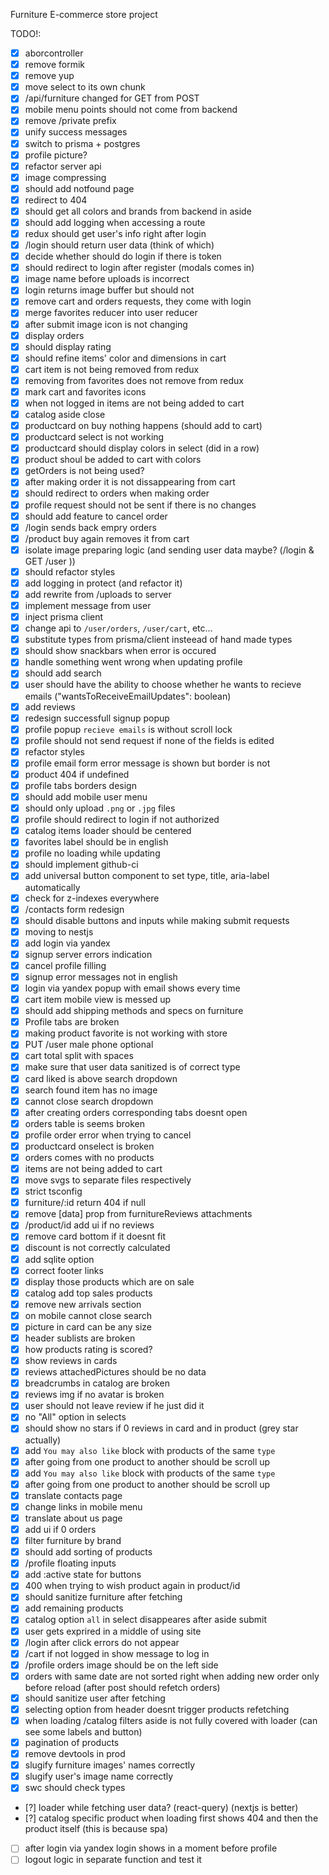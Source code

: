 Furniture E-commerce store project

TODO!:

- [x] aborcontroller
- [x] remove formik
- [x] remove yup
- [x] move select to its own chunk
- [x] /api/furniture changed for GET from POST
- [x] mobile menu points should not come from backend
- [x] remove /private prefix
- [x] unify success messages
- [x] switch to prisma + postgres
- [x] profile picture?
- [x] refactor server api
- [x] image compressing
- [x] should add notfound page
- [x] redirect to 404
- [x] should get all colors and brands from backend in aside
- [x] should add logging when accessing a route
- [x] redux should get user's info right after login
- [x] /login should return user data (think of which)
- [x] decide whether should do login if there is token
- [x] should redirect to login after register (modals comes in)
- [x] image name before uploads is incorrect
- [x] login returns image buffer but should not
- [x] remove cart and orders requests, they come with login
- [x] merge favorites reducer into user reducer
- [x] after submit image icon is not changing
- [x] display orders
- [x] should display rating
- [x] should refine items' color and dimensions in cart
- [x] cart item is not being removed from redux
- [x] removing from favorites does not remove from redux
- [x] mark cart and favorites icons
- [x] when not logged in items are not being added to cart
- [x] catalog aside close
- [x] productcard on buy nothing happens (should add to cart)
- [x] productcard select is not working
- [x] productcard should display colors in select (did in a row)
- [x] product shoul be added to cart with colors
- [x] getOrders is not being used?
- [x] after making order it is not dissappearing from cart
- [x] should redirect to orders when making order
- [x] profile request should not be sent if there is no changes
- [x] should add feature to cancel order
- [x] /login sends back empry orders
- [x] /product buy again removes it from cart
- [x] isolate image preparing logic (and sending user data maybe? (/login & GET /user ))
- [x] should refactor styles
- [x] add logging in protect (and refactor it)
- [x] add rewrite from /uploads to server
- [x] implement message from user
- [x] inject prisma client
- [x] change api to `/user/orders`, `/user/cart`, etc...
- [x] substitute types from prisma/client insteead of hand made types
- [x] should show snackbars when error is occured
- [x] handle something went wrong when updating profile
- [x] should add search
- [x] user should have the ability to choose whether he wants to recieve emails ("wantsToReceiveEmailUpdates": boolean)
- [x] add reviews
- [x] redesign successfull signup popup
- [x] profile popup `recieve emails` is without scroll lock
- [x] profile should not send request if none of the fields is edited
- [x] refactor styles
- [x] profile email form error message is shown but border is not
- [x] product 404 if undefined
- [x] profile tabs borders design
- [x] should add mobile user menu
- [x] should only upload `.png` or `.jpg` files
- [x] profile should redirect to login if not authorized
- [x] catalog items loader should be centered
- [x] favorites label should be in english
- [x] profile no loading while updating
- [x] should implement github-ci
- [x] add universal button component to set type, title, aria-label automatically
- [x] check for z-indexes everywhere
- [x] /contacts form redesign
- [x] should disable buttons and inputs while making submit requests
- [x] moving to nestjs
- [x] add login via yandex
- [x] signup server errors indication
- [x] cancel profile filling
- [x] signup error messages not in english
- [x] login via yandex popup with email shows every time
- [x] cart item mobile view is messed up
- [x] should add shipping methods and specs on furniture
- [x] Profile tabs are broken
- [x] making product favorite is not working with store
- [x] PUT /user male phone optional
- [x] cart total split with spaces
- [x] make sure that user data sanitized is of correct type
- [x] card liked is above search dropdown
- [x] search found item has no image
- [x] cannot close search dropdown
- [x] after creating orders corresponding tabs doesnt open
- [x] orders table is seems broken
- [x] profile order error when trying to cancel
- [x] productcard onselect is broken
- [x] orders comes with no products
- [x] items are not being added to cart
- [x] move svgs to separate files respectively
- [x] strict tsconfig
- [x] furniture/:id return 404 if null
- [x] remove [data] prop from furnitureReviews attachments
- [x] /product/id add ui if no reviews
- [x] remove card bottom if it doesnt fit
- [x] discount is not correctly calculated
- [x] add sqlite option
- [x] correct footer links
- [x] display those products which are on sale
- [x] catalog add top sales products
- [x] remove new arrivals section
- [x] on mobile cannot close search
- [x] picture in card can be any size
- [x] header sublists are broken
- [x] how products rating is scored?
- [x] show reviews in cards
- [x] reviews attachedPictures should be no data
- [x] breadcrumbs in catalog are broken
- [x] reviews img if no avatar is broken
- [x] user should not leave review if he just did it
- [x] no "All" option in selects
- [x] should show no stars if 0 reviews in card and in product (grey star actually)
- [x] add `You may also like` block with products of the same `type`
- [x] after going from one product to another should be scroll up
- [x] add `You may also like` block with products of the same `type`
- [x] after going from one product to another should be scroll up
- [x] translate contacts page
- [x] change links in mobile menu
- [x] translate about us page
- [x] add ui if 0 orders
- [x] filter furniture by brand
- [x] should add sorting of products
- [x] /profile floating inputs
- [x] add :active state for buttons
- [x] 400 when trying to wish product again in product/id
- [x] should sanitize furniture after fetching
- [x] add remaining products
- [x] catalog option `all` in select disappeares after aside submit
- [x] user gets exprired in a middle of using site
- [x] /login after click errors do not appear
- [x] /cart if not logged in show message to log in
- [x] /profile orders image should be on the left side
- [x] orders with same date are not sorted right when adding new order only before reload (after post should refetch orders)
- [x] should sanitize user after fetching
- [x] selecting option from header doesnt trigger products refetching
- [x] when loading /catalog filters aside is not fully covered with loader (can see some labels and button)
- [x] pagination of products
- [x] remove devtools in prod
- [x] slugify furniture images' names correctly
- [x] slugify user's image name correctly
- [x] swc should check types

- [?] loader while fetching user data? (react-query) (nextjs is better)
- [?] catalog specific product when loading first shows 404 and then the product itself (this is because spa)
- [ ] after login via yandex login shows in a moment before profile
- [ ] logout logic in separate function and test it
